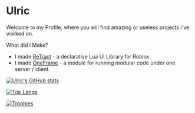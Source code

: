 # Ulric

Welcome to my Profile, where you will find amazing or useless projects i've worked on.

What did i Make?
- I made [ReTract](https://daulric.github.io/retract) - a declarative Lua UI Library for Roblox.
- I made [OneFrame](https://daulric.github.io/OneFrame) - a module for running modular code under one server / client.

[![Ulric's GitHub stats](https://github-readme-stats.vercel.app/api?username=daulric&show_icons=true&layout=compact&theme=dark)](https://github.com/daulric)

[![Top Langs](https://github-readme-stats.vercel.app/api/top-langs/?username=stuyy&layout=compact&theme=dark)](https://github.com/daulric)

[![Trophies](https://github-profile-trophy.vercel.app/?username=daulric&theme=onedark)](https://github.com/daulric)
